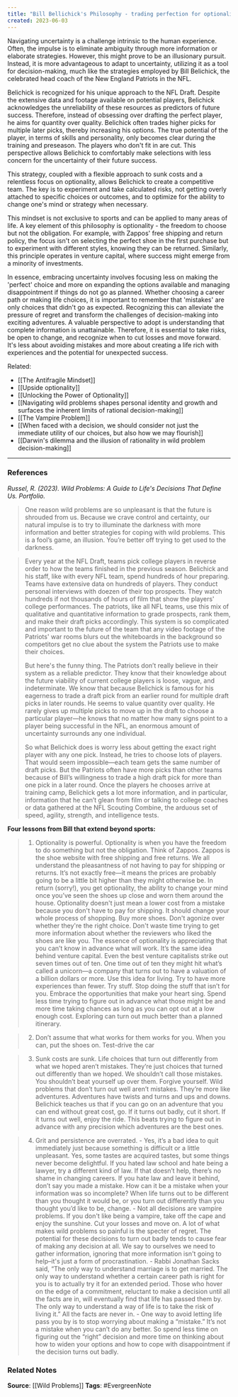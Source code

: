 ```yaml
---
title: "Bill Bellichick's Philosophy - trading perfection for optionality"
created: 2023-06-03
---
```


Navigating uncertainty is a challenge intrinsic to the human experience. Often, the impulse is to eliminate ambiguity through more information or elaborate strategies. However, this might prove to be an illusionary pursuit. Instead, it is more advantageous to adapt to uncertainty, utilizing it as a tool for decision-making, much like the strategies employed by Bill Belichick, the celebrated head coach of the New England Patriots in the NFL.

Belichick is recognized for his unique approach to the NFL Draft. Despite the extensive data and footage available on potential players, Belichick acknowledges the unreliability of these resources as predictors of future success. Therefore, instead of obsessing over drafting the perfect player, he aims for quantity over quality. Belichick often trades higher picks for multiple later picks, thereby increasing his options. The true potential of the player, in terms of skills and personality, only becomes clear during the training and preseason. The players who don't fit in are cut. This perspective allows Belichick to comfortably make selections with less concern for the uncertainty of their future success.

This strategy, coupled with a flexible approach to sunk costs and a relentless focus on optionality, allows Belichick to create a competitive team. The key is to experiment and take calculated risks, not getting overly attached to specific choices or outcomes, and to optimize for the ability to change one's mind or strategy when necessary.

This mindset is not exclusive to sports and can be applied to many areas of life. A key element of this philosophy is optionality - the freedom to choose but not the obligation. For example, with Zappos' free shipping and return policy, the focus isn't on selecting the perfect shoe in the first purchase but to experiment with different styles, knowing they can be returned. Similarly, this principle operates in venture capital, where success might emerge from a minority of investments.

In essence, embracing uncertainty involves focusing less on making the 'perfect' choice and more on expanding the options available and managing disappointment if things do not go as planned. Whether choosing a career path or making life choices, it is important to remember that 'mistakes' are only choices that didn't go as expected. Recognizing this can alleviate the pressure of regret and transform the challenges of decision-making into exciting adventures. A valuable perspective to adopt is understanding that complete information is unattainable. Therefore, it is essential to take risks, be open to change, and recognize when to cut losses and move forward. It's less about avoiding mistakes and more about creating a life rich with experiences and the potential for unexpected success.

Related:
- [[The Antifragile Mindset]]
- [[Upside optionality]]
- [[Unlocking the Power of Optionality]]
- [[Navigating wild problems shapes personal identity and growth and surfaces the inherent limits of rational decision-making]]
- [[The Vampire Problem]]
- [[When faced with a decision, we should consider not just the immediate utility of our choices, but also how we may flourish]]
- [[Darwin's dilemma and the illusion of rationality in wild problem decision-making]]

--- 
### References

*Russel, R. (2023). Wild Problems: A Guide to Life's Decisions That Define Us. Portfolio.*

> One reason wild problems are so unpleasant is that the future is shrouded from us. Because we crave control and certainty, our natural impulse is to try to illuminate the darkness with more information and better strategies for coping with wild problems. This is a fool’s game, an illusion. You’re better off trying to get used to the darkness.

> Every year at the NFL Draft, teams pick college players in reverse order to how the teams finished in the previous season. Belichick and his staff, like with every NFL team, spend hundreds of hour preparing. Teams have extensive data on hundreds of players. They conduct personal interviews with doezen of their top prospects. They watch hundreds if not thousands of hours of film that show the players' college performances. The patriots, like all NFL teams, use this mix of qualitative and quantitative information to grade prospects, rank them, and make their draft picks accordingly. This system is so complicated and important to the future of the team that any video footage of the Patriots' war rooms blurs out the whiteboards in the background so competitors get no clue about the system the Patriots use to make their choices. 
> 
> But here's the funny thing. The Patriots don’t really believe in their system as a reliable predictor. They know that their knowledge about the future viability of current college players is loose, vague, and indeterminate. We know that because Belichick is famous for his eagerness to trade a draft pick from an earlier round for multiple draft picks in later rounds. He seems to value quantity over quality. He rarely gives up multiple picks to move up in the draft to choose a particular player—he knows that no matter how many signs point to a player being successful in the NFL, an enormous amount of uncertainty surrounds any one individual.
> 
> So what Belichick does is worry less about getting the exact right player with any one pick. Instead, he tries to choose lots of players. That would seem impossible—each team gets the same number of draft picks. But the Patriots often have more picks than other teams because of Bill’s willingness to trade a high draft pick for more than one pick in a later round. Once the players he chooses arrive at training camp, Belichick gets a lot more information, and in particular, information that he can’t glean from film or talking to college coaches or data gathered at the NFL Scouting Combine, the arduous set of speed, agility, strength, and intelligence tests.

**Four lessons from Bill that extend beyond sports:**
> 1. Optionality is powerful.
	 Optionality is when you have the freedom to do something but not the obligation. Think of Zappos. Zappos is the shoe website with free shipping and free returns. We all understand the pleasantness of not having to pay for shipping or returns. It’s not exactly free—it means the prices are probably going to be a little bit higher than they might otherwise be. In return (sorry!), you get optionality, the ability to change your mind once you’ve seen the shoes up close and worn them around the house.
	 Optionality doesn't just mean a lower cost from a mistake because you don't have to pay for shipping. It should change your whole process of shopping. Buy more shoes. Don't agonize over whether they're the right choice. Don't waste time trying to get more information about whether the reviewers who liked the shoes are like you.
	 The essence of optionality is appreciating that you can’t know in advance what will work. It’s the same idea behind venture capital. Even the best venture capitalists strike out seven times out of ten. One time out of ten they might hit what’s called a unicorn—a company that turns out to have a valuation of a billion dollars or more.
	 Use this idea for living. Try to have more experiences than fewer. Try stuff. Stop doing the stuff that isn’t for you. Embrace the opportunities that make your heart sing. Spend less time trying to figure out in advance what those might be and more time taking chances as long as you can opt out at a low enough cost. Exploring can turn out much better than a planned itinerary.

> 2. Don’t assume that what works for them works for you. When you can, put the shoes on. Test-drive the car

> 3. Sunk costs are sunk.
	 Life choices that turn out differently from what we hoped aren’t mistakes. They’re just choices that turned out differently than we hoped. We shouldn’t call those mistakes. You shouldn’t beat yourself up over them. Forgive yourself. Wild problems that don’t turn out well aren’t mistakes. They’re more like adventures. Adventures have twists and turns and ups and downs. Belichick teaches us that if you can go on an adventure that you can end without great cost, go. If it turns out badly, cut it short. If it turns out well, enjoy the ride. This beats trying to figure out in advance with any precision which adventures are the best ones.
	 
> 4. Grit and persistence are overrated.
	 - Yes, it’s a bad idea to quit immediately just because something is difficult or a little unpleasant. Yes, some tastes are acquired tastes, but some things never become delightful. If you hated law school and hate being a lawyer, try a different kind of law. If that doesn’t help, there’s no shame in changing careers. If you hate law and leave it behind, don’t say you made a mistake. How can it be a mistake when your information was so incomplete? When life turns out to be different than you thought it would be, or you turn out differently than you thought you’d like to be, change. 
	- Not all decisions are vampire problems. If you don't like being a vampire, take off the cape and enjoy the sunshine. Cut your losses and move on.
	   A lot of what makes wild problems so painful is the specter of regret. The potential for these decisions to turn out badly tends to cause fear of making any decision at all. We say to ourselves we need to gather information, ignoring that more information isn't going to help–it's just a form of procrastination. 
	 - Rabbi Jonathan Sacks said, “The only way to understand marriage is to get married. The only way to understand whether a certain career path is right for you is to actually try it for an extended period. Those who hover on the edge of a commitment, reluctant to make a decision until all the facts are in, will eventually find that life has passed them by. The only way to understand a way of life is to take the risk of living it.” All the facts are never in.
	 - One way to avoid letting life pass you by is to stop worrying about making a “mistake.” It’s not a mistake when you can’t do any better. So spend less time on figuring out the “right” decision and more time on thinking about how to widen your options and how to cope with disappointment if the decision turns out badly.

### Related Notes
**Source**: [[Wild Problems]]
**Tags**: #EvergreenNote
